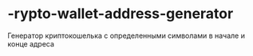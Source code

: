 # -rypto-wallet-address-generator
Генератор криптокошелька с определенными символами в начале и конце адреса

